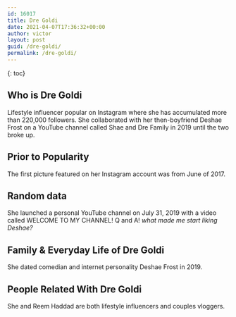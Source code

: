 ```yaml
---
id: 16017
title: Dre Goldi
date: 2021-04-07T17:36:32+00:00
author: victor
layout: post
guid: /dre-goldi/
permalink: /dre-goldi/
---
```



{: toc}


## Who is Dre Goldi



Lifestyle influencer popular on Instagram where she has accumulated more than 220,000 followers. She collaborated with her then-boyfriend Deshae Frost on a YouTube channel called Shae and Dre Family in 2019 until the two broke up. 

                
                
                
## Prior to Popularity



The first picture featured on her Instagram account was from June of 2017.

                
                
                
## Random data



She launched a personal YouTube channel on July 31, 2019 with a video called WELCOME TO MY CHANNEL! Q and A! *what made me start liking Deshae?*

                
                
                
## Family & Everyday Life of Dre Goldi



She dated comedian and internet personality Deshae Frost in 2019. 

                
                
                
## People Related With Dre Goldi



She and Reem Haddad are both lifestyle influencers and couples vloggers.

                
              
            
          
          
          
